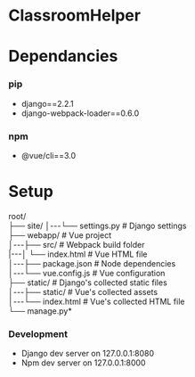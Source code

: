 # ClassroomHelper



# Dependancies
### pip
- django==2.2.1
- django-webpack-loader==0.6.0

### npm
- @vue/cli==3.0


# Setup

root/  
├── site/
│---└── settings.py    # Django settings  
├── webapp/          # Vue project  
│---├── src/          # Webpack build folder  
|---│   └── index.html # Vue HTML file  
│---├── package.json   # Node dependencies  
│---└── vue.config.js  # Vue configuration  
├── static/            # Django's collected static files  
│---├── static/        # Vue's collected assets  
│---└── index.html     # Vue's collected HTML file  
└── manage.py*  

### Development
- Django dev server on 127.0.0.1:8080
- Npm dev server on 127.0.0.1:8000
